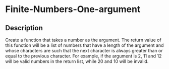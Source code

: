 # Finite-Numbers-One-argument

## Description
Create a function that takes a number as the argument. The return value of this function will be a list of numbers that have a length of the argument and whose characters are such that the next character is always greater than or equal to the previous character. For example, if the argument is 2,  11 and 12 will be valid numbers in the return list, while 20 and 10 will be invalid.
